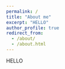 ```yaml
---
permalink: /
title: "About me"
excerpt: "HELLO"
author_profile: true
redirect_from: 
  - /about/
  - /about.html
---
```

HELLO
